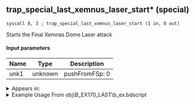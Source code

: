 ## trap_special_last_xemnus_laser_start* (special)

`syscall 8, 3 ; trap_special_last_xemnus_laser_start (1 in, 0 out)`

Starts the Final Xemnas Dome Laser attack

#### Input parameters
| Name | Type | Description
|------|------|------------
| unk1   | unknown   | pushFromFSp: 0




<details>
	<summary>Appears in:</summary>
| filename | Entity (obj)
|----------|-------------
| obj\B_EX170_LAST\b_ex.bdscript       | ((B) Xemnas (Final))          
| obj\B_EX170_LAST_LV99\b_ex.bdscript       | ((B99) Xemnas (Final) (Limit Cut The World of Nothing)?)          

</details>

<details>
	<summary>Example Usage From obj\B_EX170_LAST\b_ex.bdscript</summary>
```
L14922:
 popToSp 0
 pushFromPSp 16
 pushImmf 1
 gosub 12, L737
 pushFromFSp 0
 pushFromPSp 16
 syscall 1, 217 ; trap_obj_set_pos_trans (2 in, 0 out)
 pushFromPSp 16
 pushImmf 0
 pushImmf 0
 pushImmf -1
 pushImmf 1
 gosub 12, L344
 pushFromFSp 0
 pushFromPSp 16
 syscall 1, 79 ; trap_obj_set_dir (2 in, 0 out)
 pushFromFSp 0
 fetchValue 4
 pushImm 226
 pushImmf 0
 syscall 1, 11 ; trap_sysobj_motion_start (3 in, 0 out)
 pushImmf 120
 gosub 12, L1244
 pushFromFSp 0
 syscall 8, 3 ; trap_special_last_xemnus_laser_start (1 in, 0 out)
 pushFromFSp 0
 gosub 12, L10262
 memcpyToSp 16, 32
 pushFromPSp 32
 pushImm 9
 syscall 1, 212 ; trap_obj_pattern_disable (2 in, 0 out)
 pushFromFSp 0
 gosub 12, L9960
 jz L15013
 gosub 12, L15077
 memcpyToSp 16, 32
 pushFromPSp 32
 pushFromPAi L27807 ; ___ai 'stop' (L27807)
 syscall 1, 8 ; trap_obj_act_start (2 in, 0 out)
 jmp L15024
```
</details>

